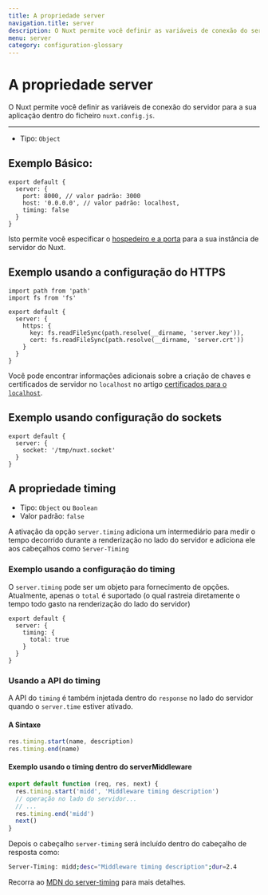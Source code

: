 ```yaml
---
title: A propriedade server
navigation.title: server
description: O Nuxt permite você definir as variáveis de conexão do servidor para a sua aplicação dentro do ficheiro nuxt.config.js.
menu: server
category: configuration-glossary
---
```

# A propriedade server

O Nuxt permite você definir as variáveis de conexão do servidor para a sua aplicação dentro do ficheiro `nuxt.config.js`.

---

- Tipo: `Object`

## Exemplo Básico:

```js{}[nuxt.config.js]
export default {
  server: {
    port: 8000, // valor padrão: 3000
    host: '0.0.0.0', // valor padrão: localhost,
    timing: false
  }
}
```

Isto permite você especificar o [hospedeiro e a porta](/docs/features/configuration#editar-o-hospedeiro-e-a-porta) para a sua instância de servidor do Nuxt.

## Exemplo usando a configuração do HTTPS

```js{}[nuxt.config.js]
import path from 'path'
import fs from 'fs'

export default {
  server: {
    https: {
      key: fs.readFileSync(path.resolve(__dirname, 'server.key')),
      cert: fs.readFileSync(path.resolve(__dirname, 'server.crt'))
    }
  }
}
```

Você pode encontrar informações adicionais sobre a criação de chaves e certificados de servidor no `localhost` no artigo [certificados para o `localhost`](https://letsencrypt.org/docs/certificates-for-localhost/).

## Exemplo usando configuração do sockets

```js{}[nuxt.config.js]
export default {
  server: {
    socket: '/tmp/nuxt.socket'
  }
}
```

## A propriedade timing

- Tipo: `Object` ou `Boolean`
- Valor padrão: `false`

A ativação da opção `server.timing` adiciona um intermediário para medir o tempo decorrido durante a renderização no lado do servidor e adiciona ele aos cabeçalhos como `Server-Timing`

### Exemplo usando a configuração do timing

O `server.timing` pode ser um objeto para fornecimento de opções. Atualmente, apenas o `total` é suportado (o qual rastreia diretamente o tempo todo gasto na renderização do lado do servidor)

```js{}[nuxt.config.js]
export default {
  server: {
    timing: {
      total: true
    }
  }
}
```

### Usando a API do timing

A API do `timing` é também injetada dentro do `response` no lado do servidor quando o `server.time` estiver ativado.

#### A Sintaxe

```js
res.timing.start(name, description)
res.timing.end(name)
```

#### Exemplo usando o timing dentro do serverMiddleware

```js
export default function (req, res, next) {
  res.timing.start('midd', 'Middleware timing description')
  // operação no lado do servidor...
  // ...
  res.timing.end('midd')
  next()
}
```

Depois o cabeçalho `server-timing` será incluído dentro do cabeçalho de resposta como:

```bash
Server-Timing: midd;desc="Middleware timing description";dur=2.4
```

Recorra ao [MDN do server-timing](https://developer.mozilla.org/en-US/docs/Web/HTTP/Headers/Server-Timing) para mais detalhes.
